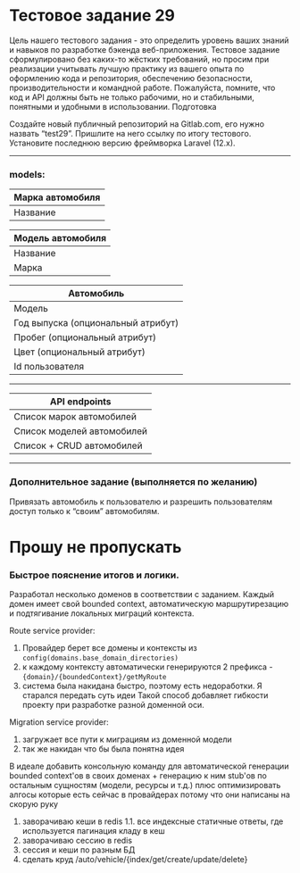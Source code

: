 # Тестовое задание 29

Цель нашего тестового задания - это определить уровень ваших знаний и навыков по разработке бэкенда веб-приложения. Тестовое задание сформулировано без каких-то жёстких требований, но просим при реализации учитывать лучшую практику из вашего опыта по оформлению кода и репозитория, обеспечению безопасности, производительности и командной работе. Пожалуйста, помните, что код и API должны быть не только рабочими, но и стабильными, понятными и удобными в использовании.
Подготовка

Создайте новый публичный репозиторий на Gitlab.com, его нужно назвать “test29”. Пришлите на него ссылку по итогу тестового.
Установите последнюю версию фреймворка Laravel (12.x).

---

### models:

| Марка автомобиля  |
|-------------------|
| Название          |

| Модель автомобиля                  |
|------------------------------------|
| Название                           |
| Марка                              |                              

| Автомобиль                         |                         
|------------------------------------|
| Модель                             |                             
| Год выпуска (опциональный атрибут) | 
| Пробег (опциональный атрибут)      |       
| Цвет (опциональный атрибут)        |     
| Id пользователя                    |

---

| API endpoints              |
|----------------------------|
| Список марок автомобилей   |    
| Список моделей автомобилей | 
| Список + CRUD автомобилей  |

---

### Дополнительное задание (выполняется по желанию)
Привязать автомобиль к пользователю и разрешить пользователям доступ только к “своим” автомобилям.


# Прошу не пропускать
### Быстрое пояснение итогов и логики.
Разработал несколько доменов в соответствии с заданием. 
Каждый домен имеет свой bounded context, автоматическую маршрутирезацию и подтягивание локальных миграций контекста.

Route service provider:
1. Провайдер берет все домены и контексты из `config(domains.base_domain_directories)`
2. к каждому контексту автоматически генерируются 2 префикса - `{domain}/{boundedContext}/getMyRoute`
3. система была накидана быстро, поэтому есть недоработки. Я старался передать суть идеи
Такой способ добавляет гибкости проекту при разработке разной доменной оси.

Migration service provider:
1. загружает все пути к миграциям из доменной модели
2. так же накидан что бы была понятна идея

В идеале добавить консольную команду для автоматической генерации bounded context'ов в своих доменах + генерацию к ним stub'ов по остальным сущностям (модели, ресурсы и т.д.)
плюс оптимизировать алгосы которые есть сейчас в провайдерах потому что они написаны на скорую руку

1. заворачиваю кеши в redis
1.1. все индексные статичные ответы, где используется пагинация кладу в кеш
2. заворачиваю сессию в redis
3. сессия и кеши по разным БД
4. сделать круд /auto/vehicle/{index/get/create/update/delete}
